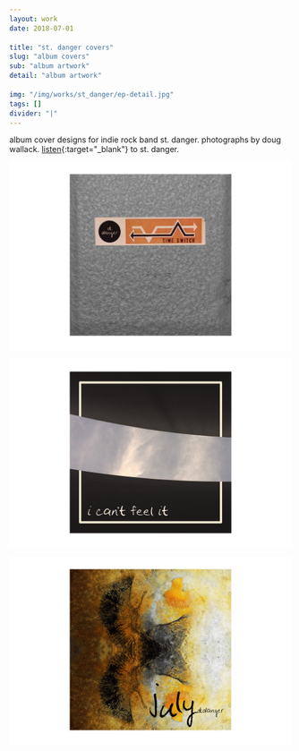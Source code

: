 ```yaml
---
layout: work
date: 2018-07-01

title: "st. danger covers"
slug: "album covers"
sub: "album artwork"
detail: "album artwork"

img: "/img/works/st_danger/ep-detail.jpg"
tags: []
divider: "|"
---
```


album cover designs for indie rock band st. danger. photographs by doug wallack. [listen](https://stdanger.bandcamp.com){:target="_blank"} to st. danger.

![time switch cover](/img/works/st_danger/time-switch.png)

![cant feel it cover](/img/works/st_danger/i-cant-feel-it.jpg)

![july cover](/img/works/st_danger/july.png)
